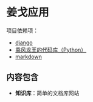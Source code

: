 # 姜戈应用

项目依赖项：

* [django](https://github.com/django/django)
* [乘风龙王的代码库（Python）](https://github.com/cflw/cflw_py)
* [markdown](https://github.com/Python-Markdown/markdown)

## 内容包含

* **知识库**：简单的文档库网站
